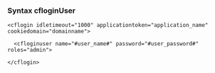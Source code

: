 ### Syntax cfloginUser
```lucee
<cflogin idletimeout="1000" applicationtoken="application_name" cookiedomain="domainname">
  
  <cfloginuser name="#user_name#" password="#user_password#" roles="admin">

</cflogin>
```